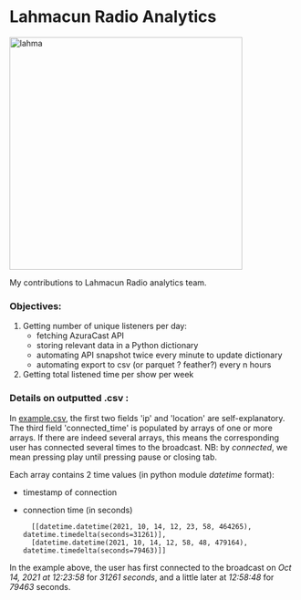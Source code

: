 # Lahmacun Radio Analytics

<img width="408" alt="lahma" src="https://user-images.githubusercontent.com/84317349/139689563-4ab78163-26f0-4a4c-a745-847eecfbfd55.png">

My contributions to Lahmacun Radio analytics team. 

### Objectives:
1. Getting number of unique listeners per day:
    + fetching AzuraCast API
    + storing relevant data in a Python dictionary
    + automating API snapshot twice every minute to update dictionary
    + automating export to csv (or parquet ? feather?) every n hours
2. Getting total listened time per show per week

### Details on outputted .csv :

In [example.csv](/example.csv), the first two fields 'ip' and 'location' are self-explanatory. The third field 'connected_time' is populated by arrays of one or more arrays. If there are indeed several arrays, this means the corresponding user has connected several times to the broadcast. NB: by *connected*, we mean pressing play until pressing pause or closing tab.

Each array contains 2 time values (in python module *datetime* format):
+ timestamp of connection
+ connection time (in seconds)

        [[datetime.datetime(2021, 10, 14, 12, 23, 58, 464265), datetime.timedelta(seconds=31261)], 
        [datetime.datetime(2021, 10, 14, 12, 58, 48, 479164), datetime.timedelta(seconds=79463)]]
        
In the example above, the user has first connected to the broadcast on *Oct 14, 2021 at 12:23:58* for *31261 seconds*, and a little later at *12:58:48* for *79463* seconds.

